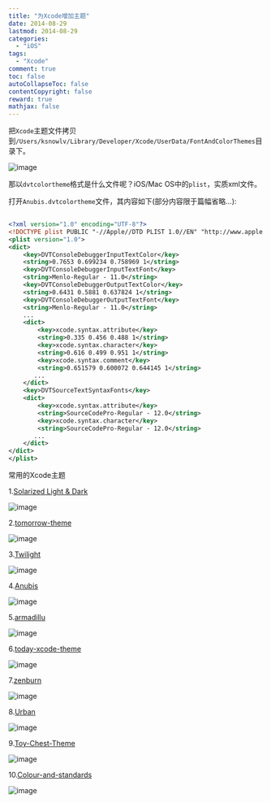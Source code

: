 ```yaml
---
title: "为Xcode增加主题"
date: 2014-08-29
lastmod: 2014-08-29
categories:
  - "iOS"
tags:
  - "Xcode"
comment: true
toc: false
autoCollapseToc: false
contentCopyright: false
reward: true
mathjax: false
---
```


把`Xcode`主题文件拷贝到`/Users/ksnowlv/Library/Developer/Xcode/UserData/FontAndColorThemes`目录下。


![image](/images/post/2014-08-29-wei-xcode-zeng-jia-zhu-ti/xcode_theme_dir.png)

那以`dvtcolortheme`格式是什么文件呢？iOS/Mac OS中的`plist`，实质xml文件。

打开`Anubis.dvtcolortheme`文件，其内容如下(部分内容限于篇幅省略...):

``` xml
    
<?xml version="1.0" encoding="UTF-8"?>
<!DOCTYPE plist PUBLIC "-//Apple//DTD PLIST 1.0//EN" "http://www.apple.com/DTDs/PropertyList-1.0.dtd">
<plist version="1.0">
<dict>
	<key>DVTConsoleDebuggerInputTextColor</key>
	<string>0.7653 0.699234 0.758969 1</string>
	<key>DVTConsoleDebuggerInputTextFont</key>
	<string>Menlo-Regular - 11.0</string>
	<key>DVTConsoleDebuggerOutputTextColor</key>
	<string>0.6431 0.5881 0.637824 1</string>
	<key>DVTConsoleDebuggerOutputTextFont</key>
	<string>Menlo-Regular - 11.0</string>
    ...
	<dict>
		<key>xcode.syntax.attribute</key>
		<string>0.335 0.456 0.488 1</string>
		<key>xcode.syntax.character</key>
		<string>0.616 0.499 0.951 1</string>
		<key>xcode.syntax.comment</key>
		<string>0.651579 0.600072 0.644145 1</string>
       ...
	</dict>
	<key>DVTSourceTextSyntaxFonts</key>
	<dict>
		<key>xcode.syntax.attribute</key>
		<string>SourceCodePro-Regular - 12.0</string>
		<key>xcode.syntax.character</key>
		<string>SourceCodePro-Regular - 12.0</string>
       ...
	</dict>
</dict>
</plist>

```


常用的Xcode主题

1.[Solarized Light & Dark](https://github.com/jbrennan/xcode4themes)

![image](/images/post/2014-08-29-wei-xcode-zeng-jia-zhu-ti/solarized_theme_overview.png)


2.[tomorrow-theme](https://github.com/chriskempson/tomorrow-theme)

![image](/images/post/2014-08-29-wei-xcode-zeng-jia-zhu-ti/tomorrow_theme_overview.png)

3.[Twilight](https://github.com/brunodecarvalho/xcode-themes)

![image](/images/post/2014-08-29-wei-xcode-zeng-jia-zhu-ti/twilight_theme_overview.png)

4.[Anubis](https://raw.githubusercontent.com/gtranchedone/XcodeThemes/master/Anubis.dvtcolortheme)

![image](/images/post/2014-08-29-wei-xcode-zeng-jia-zhu-ti/anubis_theme_overview.png)

5.[armadillu](https://raw.githubusercontent.com/armadillu/XcodeColorSchemes/master/Xcode5/armadillu.dvtcolortheme)

![image](/images/post/2014-08-29-wei-xcode-zeng-jia-zhu-ti/armadillu_theme_overview.png)

6.[today-xcode-theme](https://github.com/alenofx/today-xcode-theme)

![image](/images/post/2014-08-29-wei-xcode-zeng-jia-zhu-ti/today_theme_overview.png)

7.[zenburn](https://github.com/colinta/zenburn)

![image](/images/post/2014-08-29-wei-xcode-zeng-jia-zhu-ti/zenburn_theme_overview.png)

8.[Urban](https://github.com/UrbanApps/Urban)

![image](/images/post/2014-08-29-wei-xcode-zeng-jia-zhu-ti/urban_theme_overview.png)

9.[Toy-Chest-Theme](https://github.com/JacksonGariety/Toy-Chest-Theme)

![image](/images/post/2014-08-29-wei-xcode-zeng-jia-zhu-ti/toy_chest_theme_overview.png)

10.[Colour-and-standards](https://github.com/tkemp/Colour-and-standards)

![image](/images/post/2014-08-29-wei-xcode-zeng-jia-zhu-ti/chocolate_cake_theme_overview.png)
